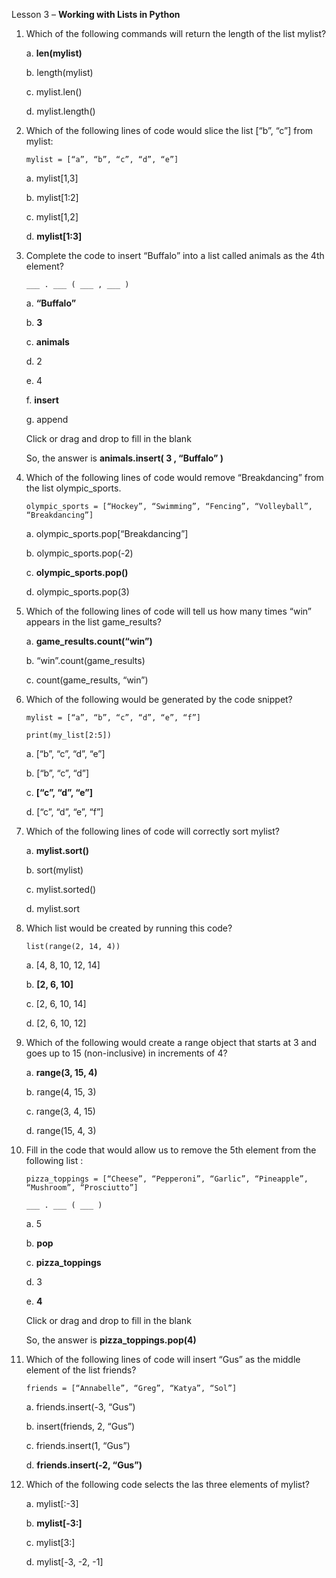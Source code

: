 Lesson 3 – **Working with Lists in Python**
1.	Which of the following commands will return the length of the list mylist?

    a.  **len(mylist)**
  
    b.  length(mylist)
  
    c.  mylist.len()
  
    d.  mylist.length()
  
2.	Which of the following lines of code would slice the list [“b”, “c”] from mylist:

        mylist = [“a”, “b”, “c”, “d”, “e”]
    
    a.  mylist[1,3]
    
    b.  mylist[1:2]
    
    c.  mylist[1,2]
    
    d.  **mylist[1:3]**
    
3.	Complete the code to insert “Buffalo” into a list called animals as the 4th element?

        ___ . ___ ( ___ , ___ )

    a.  **“Buffalo”**
    
    b.  **3**
    
    c.  **animals**
    
    d.  2
    
    e.  4
    
    f.  **insert**
    
    g.  append
    
    Click or drag and drop to fill in the blank
    
    So, the answer is **animals.insert( 3 , “Buffalo” )**
    
4.	Which of the following lines of code would remove “Breakdancing” from the list olympic_sports.

        olympic_sports = [“Hockey”, “Swimming”, “Fencing”, “Volleyball”, “Breakdancing”]

    a.  olympic_sports.pop[“Breakdancing”]
    
    b.  olympic_sports.pop(-2)
    
    c.  **olympic_sports.pop()**
    
    d.  olympic_sports.pop(3)
    
5.	Which of the following lines of code will tell us how many times “win” appears in the list game_results?

    a.  **game_results.count(“win”)**
    
    b.  “win”.count(game_results)
    
    c.  count(game_results, “win”)

6.	Which of the following would be generated by the code snippet?

        mylist = [“a”, “b”, “c”, “d”, “e”, “f”]
    
        print(my_list[2:5])
        
    a.  [“b”, “c”, “d”, “e”]
    
    b.  [“b”, “c”, “d”]
    
    c.  **[“c”, “d”, “e”]**
    
    d.  [“c”, “d”, “e”, “f”]

7.	Which of the following lines of code will correctly sort mylist?

    a.  **mylist.sort()**
    
    b.  sort(mylist)
    
    c.  mylist.sorted()
    
    d.  mylist.sort

8.	Which list would be created by running this code?

        list(range(2, 14, 4))
        
    a.  [4, 8, 10, 12, 14]
    
    b.  **[2, 6, 10]**
    
    c.  [2, 6, 10, 14]
    
    d.  [2, 6, 10, 12]

9.	Which of the following would create a range object that starts at 3 and goes up to 15 (non-inclusive) in increments of 4?

    a.  **range(3, 15, 4)**
    
    b.  range(4, 15, 3)
    
    c.  range(3, 4, 15)
    
    d.  range(15, 4, 3)

10.	Fill in the code that would allow us to remove the 5th element from the following list :
        
        pizza_toppings = [“Cheese”, “Pepperoni”, “Garlic”, “Pineapple”, “Mushroom”, “Prosciutto”]

        ___ . ___ ( ___ )

    a.  5
    
    b.  **pop**
    
    c.  **pizza_toppings**
    
    d.  3
    
    e.  **4**
    
    Click or drag and drop to fill in the blank

    So, the answer is **pizza_toppings.pop(4)**

11.	Which of the following lines of code will insert “Gus” as the middle element of the list friends?

        friends = [“Annabelle”, “Greg”, “Katya”, “Sol”]
        
    a.  friends.insert(-3, “Gus”)
    
    b.  insert(friends, 2, “Gus”)
    
    c.  friends.insert(1, “Gus”)
    
    d.  **friends.insert(-2, “Gus”)**

12.	Which of the following code selects the las three elements of mylist?

    a.  mylist[:-3]
    
    b.  **mylist[-3:]**
    
    c.  mylist[3:]
    
    d.  mylist[-3, -2, -1]
